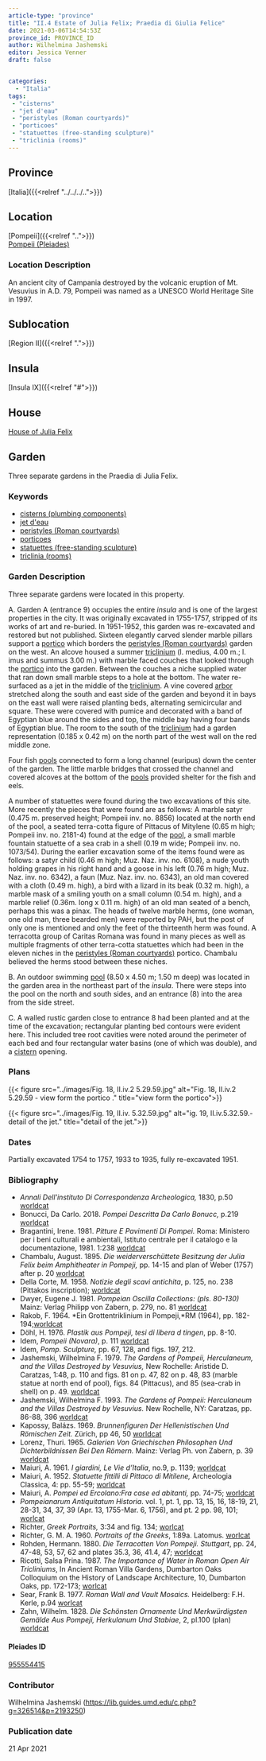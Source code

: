 ```yaml
---
article-type: "province"
title: "II.4 Estate of Julia Felix; Praedia di Giulia Felice"
date: 2021-03-06T14:54:53Z
province_id: PROVINCE_ID
author: Wilhelmina Jashemski
editor: Jessica Venner
draft: false


categories:
  - "Italia"
tags:
 - "cisterns"
 - "jet d'eau"
 - "peristyles (Roman courtyards)"
 - "porticoes"
 - "statuettes (free-standing sculpture)"
 - "triclinia (rooms)"
---
```


## Province
[Italia]({{<relref "../../../..">}})

## Location

[Pompeii]({{<relref "..">}}) \
[Pompeii (Pleiades)](https://pleiades.stoa.org/places/433032)
<!--### Location Description-->

<!-- LEAVE THIS BLANK FOR NOW -->

### Location Description
An ancient city of Campania destroyed by the volcanic eruption of Mt. Vesuvius in A.D. 79, Pompeii was named as a UNESCO World Heritage Site in 1997.

## Sublocation
[Region II]({{<relref ".">}})
## Insula
[Insula IX]({{<relref "#">}})

## House
[House of Julia Felix](https://pleiades.stoa.org/places/955554415)

## Garden
Three separate gardens in the Praedia di Julia Felix.


### Keywords
- [cisterns (plumbing components)](http://vocab.getty.edu/page/aat/300052558)
- [jet d'eau](http://vocab.getty.edu/page/aat/300435392)
- [peristyles (Roman courtyards)](http://vocab.getty.edu/page/aat/300080971)
- [porticoes](http://vocab.getty.edu/page/aat/300004145)
- [statuettes (free-standing sculpture)](http://vocab.getty.edu/page/aat/300312262)
- [triclinia (rooms)](http://vocab.getty.edu/page/aat/300004359)

### Garden Description
Three separate gardens were located in this property.  

A. Garden A (entrance 9) occupies the entire *insula* and is one of the largest properties in the city. It was originally excavated in 1755-1757, stripped of its works of art and re-buried. In 1951-1952, this garden was re-excavated and restored but not published. Sixteen elegantly carved slender marble pillars support a [portico](http://vocab.getty.edu/page/aat/300004145) which borders the [peristyles (Roman courtyards)](http://vocab.getty.edu/page/aat/300004029) garden on the west. An alcove housed a summer [triclinium](http://vocab.getty.edu/page/aat/300004359) (l. medius, 4.00 m.; l. imus and summus 3.00 m.) with marble faced couches that looked through the [portico](http://vocab.getty.edu/page/aat/300004145) into the garden. Between the couches a niche supplied water that ran down small marble steps to a hole at the bottom. The water re-surfaced as a jet in the middle of the [triclinium](http://vocab.getty.edu/page/aat/300004359). A vine covered [arbor](http://vocab.getty.edu/page/aat/300006781) stretched along the south and east side of the garden and beyond it in bays on the east wall were raised planting beds, alternating semicircular and square. These were covered with pumice and decorated with a band of Egyptian blue around the sides and top, the middle bay having four bands of Egyptian blue. The room to the south of the [triclinium](http://vocab.getty.edu/page/aat/300004359) had a garden representation (0.185 x 0.42 m) on the north part of the west wall on the red middle zone.

Four fish [pools](http://vocab.getty.edu/page/aat/300008692) connected to form a long channel (euripus) down the center of the garden. The little marble bridges that crossed the channel and covered alcoves at the bottom of the [pools](http://vocab.getty.edu/page/aat/300008692) provided shelter for the fish and eels.

A number of statuettes were found during the two excavations of this site. More recently the pieces that were found are as follows: A marble satyr (0.475 m. preserved height; Pompeii inv. no. 8856) located at the north end of the pool, a seated terra-cotta figure of Pittacus of Mitylene (0.65 m high; Pompeii inv. no. 2181-4) found at the edge of the [pool](http://vocab.getty.edu/page/aat/300008692), a small marble fountain statuette of a sea crab in a shell (0.19 m wide; Pompeii inv. no. 1073/54). During the earlier excavation some of the items found were as follows: a satyr child (0.46 m high; Muz. Naz. inv. no. 6108), a nude youth holding grapes in his right hand and a goose in his left (0.76 m high; Muz. Naz. inv. no. 6342), a faun (Muz. Naz. inv. no. 6343), an old man covered with a cloth (0.49 m. high), a bird with a lizard in its beak (0.32 m. high), a marble mask of a smiling youth on a small column (0.54 m. high), and a marble relief (0.36m. long x 0.11 m. high) of an old man seated of a bench, perhaps this was a pinax. The heads of twelve marble herms, (one woman, one old man, three bearded men) were reported by PAH, but the post of only one is mentioned and only the feet of the thirteenth herm was found. A terracotta group of Caritas Romana was found in many pieces as well as multiple fragments of other terra-cotta statuettes which had been in the eleven niches in the [peristyles (Roman courtyards)](http://vocab.getty.edu/page/aat/300004029) portico. Chambalu believed the herms stood between these niches.  

B. An outdoor swimming [pool](http://vocab.getty.edu/page/aat/300008692) (8.50 x 4.50 m; 1.50 m deep) was located in the garden area in the northeast part of the *insula*. There were steps into the pool on the north and south sides, and an entrance (8) into the area from the side street.

C. A walled rustic garden close to entrance 8 had been planted and at the time of the excavation; rectangular planting bed contours were evident here. This included tree root cavities were noted around the perimeter of each bed and four rectangular water basins (one of which was double), and a [cistern](http://vocab.getty.edu/page/aat/300052558) opening.


### Plans
{{< figure src="../images/Fig. 18, II.iv.2   5.29.59.jpg" alt="Fig. 18, II.iv.2   5.29.59 - view form the portico ." title="view form the portico">}}

{{< figure src="../images/Fig. 19, II.iv.    5.32.59.jpg" alt="ig. 19, II.iv.5.32.59.- detail of the jet." title="detail of the jet.">}}

<!--{{< figure src="../images/Fig. 20, II.iv.   5.25.59.jpg" alt=" Fig. 20, II.iv. 5.25.59.- portico and garden." title="portico and garden">}}-->



### Dates
Partially excavated 1754 to 1757, 1933 to 1935, fully re-excavated 1951.


### Bibliography
- *Annali Dell'instituto Di Correspondenza Archeologica,* 1830, p.50 [worldcat](http://www.worldcat.org/oclc/470771737)
- Bonucci, Da Carlo. 2018. *Pompei Descritta Da Carlo Bonucc,* p.219 [worldcat](http://www.worldcat.org/oclc/23518809)
- Bragantini, Irene. 1981. *Pitture E Pavimenti Di Pompei.* Roma: Ministero per i beni culturali e ambientali, Istituto centrale per il catalogo e la documentazione, 1981. 1:238 [worldcat](http://www.worldcat.org/oclc/13334913)
- Chambalu, August. 1895. *Die weiderverschüttete Besitzung der Julia Felix beim Amphitheater in Pompeji,* pp. 14-15 and plan of Weber (1757) after p. 20
[worldcat](http://www.worldcat.org/oclc/792767628)
- Della Corte, M. 1958. *Notizie degli scavi antichita*, p. 125, no. 238 (Pittakos inscription); [worldcat](http://www.worldcat.org/oclc/638883283)
- Dwyer, Eugene J. 1981. *Pompeian Oscilla Collections: (pls. 80-130)* Mainz: Verlag Philipp von Zabern, p. 279, no. 81 [worldcat](http://www.worldcat.org/oclc/8605701)
-  Rakob, F. 1964. *Ein Grottentriklinium in Pompeji,*RM (1964), pp. 182-194;[worldcat](http://www.worldcat.org/oclc/915809627)
- Döhl, H. 1976. *Plastik aus Pompeji, tesi di libera d tingen*, pp. 8-10.
- Idem, *Pompeii (Novara)*, p. 111 [worldcat](http://www.worldcat.org/oclc/2992975)
- Idem, *Pomp. Sculpture,* pp. 67, 128, and figs. 197, 212.
- Jashemski, Wilhelmina F. 1979. *The Gardens of Pompeii, Herculaneum, and the Villas Destroyed by Vesuvius,* New Rochelle: Aristide D. Caratzas, 1:48, p. 110 and figs. 81 on p. 47, 82 on p. 48, 83 (marble statue at north end of pool), figs. 84 (Pittacus), and 85 (sea-crab in shell) on p. 49. [worldcat](http://www.worldcat.org/oclc/884024123)
- Jashemski, Wilhelmina F. 1993. *The Gardens of Pompeii: Herculaneum and the Villas Destroyed by Vesuvius.* New Rochelle, NY: Caratzas, pp. 86-88, 396 [worldcat](http://www.worldcat.org/oclc/769881162)
- Kapossy, Balázs. 1969. *Brunnenfiguren Der Hellenistischen Und Römischen Zeit.* Zürich, pp 46, 50 [worldcat](http://www.worldcat.org/oclc/1154045622)
- Lorenz, Thuri. 1965. *Galerien Von Griechischen Philosophen Und Dichterbildnissen Bei Den Römern.* Mainz: Verlag Ph. von Zabern, p. 39 [worldcat](http://www.worldcat.org/oclc/716845245)
- Maiuri, A. 1961. *I giardini, Le Vie d’Italia*, no.9, p. 1139; [worldcat](http://www.worldcat.org/oclc/848522912)
- Maiuri, A. 1952. *Statuette fittilli di Pittaco di Mitilene,* Archeologia Classica, 4: pp. 55-59; [worldcat](http://www.worldcat.org/oclc/636561381)
- Maiuri, A. *Pompei ed Ercolano:Fra case ed abitanti,* pp. 74-75; [worldcat](http://www.worldcat.org/oclc/39459477)
- *Pompeianarum Antiquitatum Historia*. vol. 1, pt. 1, pp. 13, 15, 16, 18-19, 21, 28-31, 34, 37, 39 (Apr. 13, 1755-Mar. 6, 1756), and pt. 2 pp. 98, 101; [worlcat](http://www.worldcat.org/oclc/568028156)
- Richter, *Greek Portraits,* 3:34 and fig. 134; [worlcat](http://www.worldcat.org/oclc/1114814298)
- Richter, G. M. A. 1960. *Portraits of the Greeks*, 1:89a. Latomus. [worlcat](http://www.worldcat.org/oclc/282833744)
- Rohden, Hermann. 1880. *Die Terracotten Von Pompeji. Stuttgart*, pp. 24, 47-48, 53, 57, 62 and plates 35.3, 36, 41.4, 47; [worldcat](http://www.worldcat.org/oclc/185561361)
- Ricotti, Salsa Prina. 1987. *The Importance of Water in Roman Open Air Tricliniums*, In Ancient Roman Villa Gardens, Dumbarton Oaks Colloquium on the History of Landscape Architecture, 10, Dumbarton Oaks, pp. 172-173; [worlcat](http://www.worldcat.org/oclc/715121487)
- Sear, Frank B. 1977. *Roman Wall and Vault Mosaics.* Heidelberg: F.H. Kerle, p.94
[worlcat](http://www.worldcat.org/oclc/715456384)
- Zahn, Wilhelm. 1828. *Die Schönsten Ornamente Und Merkwürdigsten Gemälde Aus Pompeji, Herkulanum Und Stabiae*, 2, pl.100 (plan) [worldcat](http://www.worldcat.org/oclc/1141530520)




<!--#### Periodo ID-->

<!-- [PERIODO_ID](https://pleiades.stoa.org/places/PLEIADES_ID) -->

#### Pleiades ID

[955554415](https://pleiades.stoa.org/places/955554415)




### Contributor
Wilhelmina Jashemski (https://lib.guides.umd.edu/c.php?g=326514&p=2193250)  


### Publication date

21 Apr 2021

<!--### Related articles-->

<!-- Links to other related articles. Leave blank for now -->
